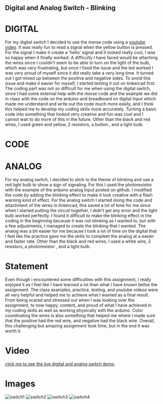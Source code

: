 ## Digital and Analog Switch - Blinking

# DIGITAL 

For my digital switch I decided to use the morse code using a [ youtube video](https://www.youtube.com/watch?v=6mLytyKEU5Q). It was really fun to read a signal when the yellow button is pressed. For the signal I make it create a 'hello' signal and it looked really cool, I was so happy when it finally worked. A difficulty I have faced would be attaching the wires since I couldn't seem to be able to turn on the light of the bulb, which was very frustrating, but once I fixed the issue and the led worked I was very proud of myself since it did really take a very long time. It turned out I got mixed up between the positive and negative sides. To avoid this issue and make it easier for myself, I started testing it out on tinkercad first. The coding part was not so difficult for me when using the digital switch, since I had some external help with the morse code and the example we did in class with the code on the arduino and breadboard on digital Input which made me understand and write out the code much more easily, and I think this helped me to develop my coding skills more accurately. Turning a basic code into something that looked very creative and fun was cool and I cannot wait to do more of this in the future. Other than the black and red wires, I used green and yellow, 2 resistors, a button , and a light bulb.

# CODE





# ANALOG

For my analog switch, I decided to stick to the theme of blinking and use a red light bulb to show a sign of signaling. For this I used the photoresistor with the example of the arduino analog Input posted on github. I modified the code by adding the blinking effect to make it look creative with a flash warning kind of effect. For the analog switch I started doing the code and attachment of the wires in tinkercad, this saved a lot of time for me since when I started putting the circuit together, I didn't get any error and the light bulb worked perfectly. I found it difficult to make the blinking effect in the coding in the beginning because it was not blinking as I wanted to, but with a few adjustments, I managed to create the blinking that I wanted. The analog was a bit easier for me because I took a lot of time on the digital that I feel like the practice gave me the skills to compleet the analog at a easier and faster rate. Other than the black and red wires, I used a white wire, 2 resistors, a photoresistor , and a light bulb. 

# Statement

Even though i encountered some difficulties with this assignment, I really enjoyed it as I feel like I have learned a lot than what I have known befoe the assignment. The class examples, practice, testing, and youtube videos were all very helpful and helped me to achieve what I wanted as a final result. From being scared and stressed out when I was looking over the assignment, to now happy, content, and proud of what I have achieved in my coding skills as well as working physically with the arduino. Color coordinating the wires is also something that helped me where I made sure that the positive had the red wire, and negative had the black wire. Overall, this challenging but amazing assignment took time, but in the end it was worth it.

# Video 
[click me to see the live digital and analog switch demo](https://youtu.be/bGnY_ugI6aQ).

# Images

![switch1](https://github.com/shamsasaeed/ssa8778/blob/main/switch1-min.png)
![switch2](https://github.com/shamsasaeed/ssa8778/blob/main/switch2-min.png)
![switch3](https://github.com/shamsasaeed/ssa8778/blob/main/switch3-min.png)
![switch4](https://github.com/shamsasaeed/ssa8778/blob/main/switch4-min.png)

